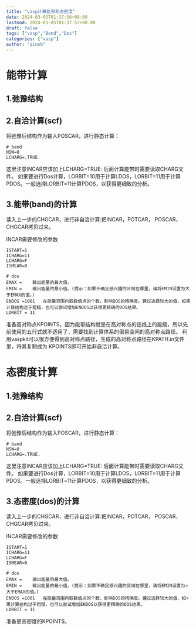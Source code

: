 ```yaml
---
title: "vasp计算能带和态密度"
date: 2024-03-05T01:37:56+08:00
lastmod: 2024-03-05T01:37:57+08:00
draft: false
tags: ["vasp","Band","Dos"]
categories: ["vasp"]
author: "qiusb"
---
```

# 能带计算
## 1.弛豫结构


## 2.自洽计算(scf)
将弛豫后结构作为输入POSCAR，进行静态计算：
```
# band
NSW=0    
LCHARG=.TRUE.
```
这里注意INCAR应该加上LCHARG=TRUE: 后面计算能带时需要读取CHARG文件。
如果要进行Dos计算，LORBIT=10用于计算LDOS，LORBIT=11用于计算PDOS。一般选择LORBIT=11计算PDOS，以获得更细致的分析。


## 3.能带(band)的计算
读入上一步的CHGCAR，进行非自洽计算:把INCAR，POTCAR， POSCAR，CHGCAR拷贝过来。

INCAR需要修改的参数
```
ISTART=1
ICHARG=11
LCHARG=F
ISMEAR=0

# dos
EMAX =    输出能量的最大值。
EMIN =    输出能量的最小值。(提示：如果不确定感兴趣的区域在哪里，请将EMIN设置为大于EMAX的值。)
ENDOS =1001   在能量范围内取数值点的个数，影响DOS的精确度。建议选择较大的值，如果计算结构过于粗糙，也可以尝试增加ENDOS以获得更精确的DOS结果。
LORBIT = 11
```
准备高对称点KPOINTS，因为能带结构就是在高对称点的连线上的能级，所以先前使用的五行式就不适用了，需要找到计算体系的倒易空间的高对称点路径。
利用vaspkit可以很方便得到高对称点路径，生成的高对称点路径在KPATH.in文件里，将其复制成为 KPOINTS即可开始非自洽计算。

# 态密度计算

## 1.弛豫结构


## 2.自洽计算(scf)
将弛豫后结构作为输入POSCAR，进行静态计算：
```
# band
NSW=0
LCHARG=.TRUE.
```
这里注意INCAR应该加上LCHARG=TRUE: 后面计算能带时需要读取CHARG文件。
如果要进行Dos计算，LORBIT=10用于计算LDOS，LORBIT=11用于计算PDOS。一般选择LORBIT=11计算PDOS，以获得更细致的分析。
## 3.态密度(dos)的计算
读入上一步的CHGCAR，进行非自洽计算:把INCAR，POTCAR， POSCAR，CHGCAR拷贝过来。

INCAR需要修改的参数
```
ISTART=1
ICHARG=11
LCHARG=F
ISMEAR=0

# dos
EMAX =    输出能量的最大值。
EMIN =    输出能量的最小值。(提示：如果不确定感兴趣的区域在哪里，请将EMIN设置为>大于EMAX的值。)
ENDOS =1001   在能量范围内取数值点的个数，影响DOS的精确度。建议选择较大的值，如>果计算结构过于粗糙，也可以尝试增加ENDOS以获得更精确的DOS结果。
LORBIT = 11
```
准备更高密度的KPOINTS。
